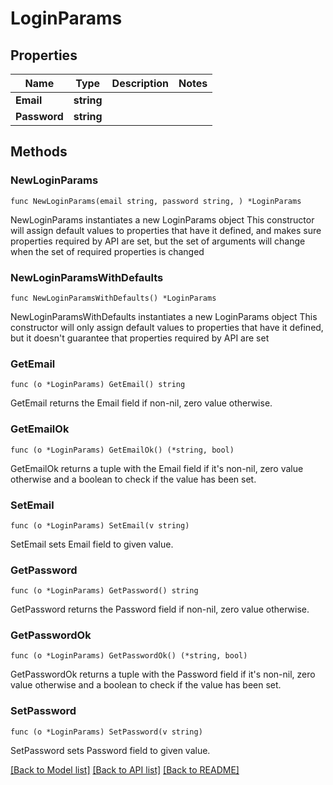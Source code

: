 # LoginParams

## Properties

Name | Type | Description | Notes
------------ | ------------- | ------------- | -------------
**Email** | **string** |  | 
**Password** | **string** |  | 

## Methods

### NewLoginParams

`func NewLoginParams(email string, password string, ) *LoginParams`

NewLoginParams instantiates a new LoginParams object
This constructor will assign default values to properties that have it defined,
and makes sure properties required by API are set, but the set of arguments
will change when the set of required properties is changed

### NewLoginParamsWithDefaults

`func NewLoginParamsWithDefaults() *LoginParams`

NewLoginParamsWithDefaults instantiates a new LoginParams object
This constructor will only assign default values to properties that have it defined,
but it doesn't guarantee that properties required by API are set

### GetEmail

`func (o *LoginParams) GetEmail() string`

GetEmail returns the Email field if non-nil, zero value otherwise.

### GetEmailOk

`func (o *LoginParams) GetEmailOk() (*string, bool)`

GetEmailOk returns a tuple with the Email field if it's non-nil, zero value otherwise
and a boolean to check if the value has been set.

### SetEmail

`func (o *LoginParams) SetEmail(v string)`

SetEmail sets Email field to given value.


### GetPassword

`func (o *LoginParams) GetPassword() string`

GetPassword returns the Password field if non-nil, zero value otherwise.

### GetPasswordOk

`func (o *LoginParams) GetPasswordOk() (*string, bool)`

GetPasswordOk returns a tuple with the Password field if it's non-nil, zero value otherwise
and a boolean to check if the value has been set.

### SetPassword

`func (o *LoginParams) SetPassword(v string)`

SetPassword sets Password field to given value.



[[Back to Model list]](../README.md#documentation-for-models) [[Back to API list]](../README.md#documentation-for-api-endpoints) [[Back to README]](../README.md)


